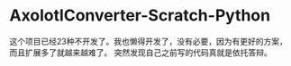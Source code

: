# AxolotlConverter-Scratch-Python  

这个项目已经23种不开发了。我也懒得开发了，没有必要，因为有更好的方案，而且扩展多了就越来越难了。
突然发现自己之前写的代码真就是依托答辩。
